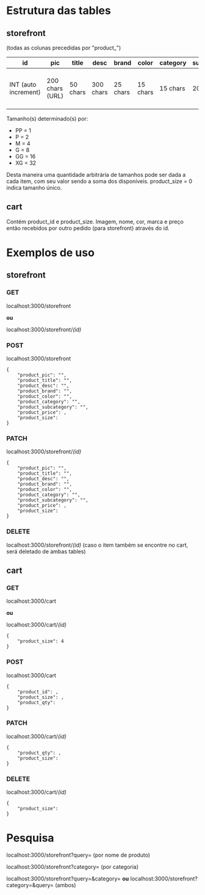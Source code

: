 # Estrutura das tables

## storefront

(todas as colunas precedidas por "product_")

| id | pic | title | desc | brand | color | category | subcategory | price | size |
|----|-----|-------|------|-------|-------|----------|-------------|-------|------|
|INT (auto increment)|200 chars (URL)|50 chars|300 chars|25 chars|15 chars|15 chars|20 chars|INT (p/ div. por 100)|INT (entre 0~63)|

Tamanho(s) determinado(s) por:

- PP = 1
- P = 2
- M = 4
- G = 8
- GG = 16
- XG = 32

Desta maneira uma quantidade arbitrária de tamanhos pode ser dada a cada item, com seu valor sendo a soma dos disponíveis.
product_size = 0 indica tamanho único.

## cart

Contém product_id e product_size. Imagem, nome, cor, marca e preço então recebidos por outro pedido (para storefront) através do id.

# Exemplos de uso

## storefront

### GET

localhost:3000/storefront

**ou**

localhost:3000/storefront/*(id)*

### POST

localhost:3000/storefront

```
{
	"product_pic": "",
 	"product_title": "",
 	"product_desc": "",
 	"product_brand": "",
 	"product_color": "",
 	"product_category": "",
 	"product_subcategory": "",
	"product_price": ,
	"product_size":
}
```

### PATCH

localhost:3000/storefront/*(id)*

```
{
	"product_pic": "",
	"product_title": "",
	"product_desc": "",
	"product_brand": "",
	"product_color": "",
	"product_category": "",
	"product_subcategory": "",
	"product_price": ,
	"product_size":
}
```

### DELETE

localhost:3000/storefront/*(id)* (caso o item também se encontre no cart, será deletado de ambas tables)

## cart

### GET

localhost:3000/cart

**ou**

localhost:3000/cart/*(id)*

```
{
    "product_size": 4
}
```

### POST

localhost:3000/cart

```
{
    "product_id": ,
    "product_size": ,
    "product_qty":
}
```

### PATCH

localhost:3000/cart/*(id)*

```
{
    "product_qty": ,
    "product_size":
}
```

### DELETE

localhost:3000/cart/*(id)*

```
{
    "product_size":
}
```

# Pesquisa

localhost:3000/storefront?query= (por nome de produto)

localhost:3000/storefront?category= (por categoria)

localhost:3000/storefront?query=&category= **ou** localhost:3000/storefront?category=&query= (ambos)
